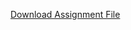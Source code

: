 [Download Assignment File](https://github.com/AshkanRN/ds-project2-gu/releases/download/dl/ds_project2-assignment.pdf)
